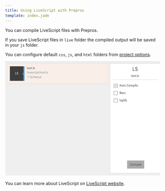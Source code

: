 ```yaml
---
title: Using LiveScript with Prepros
template: index.jade
---
```


You can compile LiveScript files with Prepros.

If you save LiveScript files in `live` folder the compiled output will be saved in your `js` folder.

You can configure default `css`, `js`, and `html` folders from [project options](projects.html).

![LiveScript](img/livescript/livescript.jpg)


You can learn more about LiveScript on [LiveScript website](http://livescript.net).